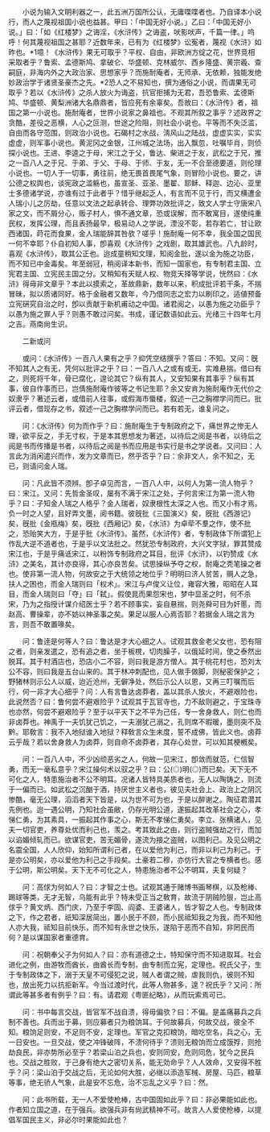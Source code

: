 <!-- { "loadSidebar": true } -->
　　小说为输入文眀利器之一，此五洲万国所公认，无庸喋喋者也。乃自译本小说行，而人之蔑视祖国小说也益甚。甲曰：「中国无好小说。」乙曰：「中国无好小说。」曰：「如《红楼梦》之诲淫，《水浒传》之诲盗，吠影吠声，千篇一律。」呜呼！何其蔑视祖国之甚耶？近数年来，已有为《红楼梦》讼寃者，蔑视《水浒》如昨也。*1噫！《水浒传》果无可取乎？平权、自由，非欧洲方绽之花，世界竞相采取者乎？鲁索、孟德斯鸠、拿破仑、华盛顿、克林威尔、西乡隆盛、黄宗羲、查嗣庭，非海内外之大政治家、思想家乎？而施耐庵者，无师承、无依赖，独能发绝妙政治学于诸贤圣豪杰之先。*2恐人之不易知也，撰为通俗之小说，而谓果无可取乎？若以《水浒传》之杀人放火为诲盗，抗官拒捕为无君，吾恐鲁索、孟德斯鸠、华盛顿、黄梨洲诸大名鼎鼎者，皆应死有余辜矣。吾故曰：《水浒传》者，祖国之第一小说也。施耐庵者，世界小说家之鼻祖也。不观其所叙之事乎？述政界之贪酷，差役之恶横，人心之叵测，世途之险阻，则社会小说也。平等而不失泛滥，自由而各守范围，则政治小说也。石碣村之水战，淸风山之陆战，虚虚实实，实实虚虚，则军事小说也。黄泥冈之金银，江州城之法场，出入飘忽，吐嘱毕肖，则侦探小说也。王进、李逵之于母，宋江之于父，鲁达、柴进之于友，武松之于兄，推之一百八人之于兄、于弟、于父、于母、于师、于友，无一不合至德要道，则伦理小说也。一切人于一切事，勇往前，绝无畏首畏尾气象，则冒险小说也。要之，讲公德之权舆也，谈宪政之滥觞也，虽宣圣、亚圣、墨翟、耶稣、释迦、边沁、亚里士多德诸学说，亦谁有过于此者乎？惜乎继起乏人，有言而不见于行，而又横遭金人瑞小儿之厉劫，任意以文法之起承转合、理弊功效批评之，致文人学士守唐宋八家之文，而不屑分心，贩子村人，惧不通文章，恐或误解，而不敢寓目，遂使纯重民权，发挥公理，而且表扬最早，极易动人之学说，湮没不彰，若存若亡，甘让欧西诸国，莳花而食果，金人瑞能辞其咎欤？嗟乎！施耐庵一何不幸，我全国之国民一何不幸耶？仆自初知人事，卽喜观《水浒传》之戏剧，取其雄武也。八九龄时，喜观《水浒传》，取其公正也。迨成童稍知文理，知阅金批，遂以金为施之功臣，而不知已中金毒矣。年至弱冠，稍阅译本新书，而知一国家也，有专制君主国、立宪君主国、立宪民主国之分。又稍知有天赋人权、物竞天择等学说，恍然曰：《水浒》得毋非文章乎？本此以摸索之，革故鼎新，数年以来，积成批评若干条，不揣冒昧，拟以质诸同好。格于金融者又数年，今乃借同志之宏力以刷印之。适値预备立宪硏究自治之时，卽以贡献于新机甫动之中国。诸君阅之，以愚为施之功臣乎？以愚为施之罪人乎？则愚不敢过问矣。书成，谨记数语如此云。光绪三十四年七月之吉。燕南尙生识。 

　　二新或问 

　　或问：《水浒传》一百八人果有之乎？抑凭空结撰乎？答曰：不知。又问：旣不知其人之有无，凭何以批评之乎？曰：一百八人之或有或无，实难悬揣。借曰有之，则死将千年，骨已腐化，遑论其它？纵有其人，又安知果有其事乎？纵有其事，彼自作事而已，岂倩施耐庵作彼等之书记生耶？余又安肯为施耐庵作无代价之奴隶乎？著述云者，或借前人往事，或假海市蜃楼，叙述一己之胸襟学问而已。批评云者，借现存之书，叙述一己之胸襟学问而已。若有若无，谁复问之。 

　　问：《水浒传》何为而作乎？曰：施耐庵生于专制政府之下，痛世界之惨无人理，欲平反之，手无寸权，于是本其思想发为著述，以待后之阅是书者，以待后之阅是书而传播是书者，以待后之阅是书而应用是书实行是书之学说者。又问曰：人言此为消闲遣兴而作，发为文章而已，然乎否乎？曰：余非文人，余不知之，无已，则请问金人瑞。 

　　问：凡此皆不须辨。卽子卓见而言，一百八人中，以何人为第一流人物乎？曰：宋江。又问：先哲金圣叹，屡有不满于宋江之处，子何言宋江为第一流人物乎？曰：子知金人瑞之人格乎？金人瑞者，奴隶根性太深之人也。而又小有才焉。负一时之人望，且好弄文墨，阅书籍。彼旣批《三国演义》矣，旣批《西游记》矣，旣批《金甁梅》矣，旣批《西厢记》矣，《水浒》为卓荦不羣之作，使不批之，恐贻笑大方，于是乎批《水浒传》。虽然，《水浒传》者，专制政体下所谓犯上作乱大逆不道者也，于是乎以文法批之。然犹恐专制政府，大兴文字狱，罪其赞成宋江也，于是乎痛诋宋江，以粉饰专制政府之耳目，批评《水浒》，以钓赞成《水浒》之美名，其计亦良得，其心亦良苦矣。试思操纵予夺之权，耐庵之秃笔操之者也。使非第一流人物，何故安之于大统领之地位乎？明明曰济人贫苦，赒人之急，扶人之困也，而金人瑞则曰「权术」。宋江与卢俊义让位，雍容大雅，昭昭在人耳目，而金人瑞则曰「夺」曰「弑」。假使晁而果怨宋也，梦中显圣之时，何不杀宋，乃为之指授计谋介绍医士乎？若不顾事实，妄自悬揣，则尧舜可目为奸慝，而赵高、曹操辈，亦不妨以神圣事之矣。果足以服人心焉否耶？若据金人瑞之言为言，则吾不敢置喙矣。 

　　问：鲁逹是何等人？曰：鲁达是才大心细之人。试观其救金老父女也，恐有阻之者，则亲发遣之，恐有追之者，坐于板櫈，切肉臊子，以俄延时间，使之泰然出脱耳。其于村酒店也，恐店小二不容，则曰我是游方僧人。其于桃花村也，恐刘太公不容，则曰我是五台山来的。其于林冲刺配也，见人做手做脚，则秘密保护之；野猪林则示公人以威，迨近沧州，无僻净处，然后示公人以恩，又再三叮嘱而后行，何一非才大心细乎？问：人有言鲁达卤莽者，盖以其杀人放火，不避艰险也，此说然否？曰：鲁何尝不避艰险乎？试观其于瓦官寺也，力不敌则避之，于宝珠寺也亦然，何尝不避艰险乎？至于以平天下之不平为己任，专一舍身救人，则仁也而非卤莽也。神禹于一夫饥犹己饥之，一夫溺犹己溺之，孔则席不暇暖，墨则突不及黔。耶敎言：我不入地狱谁入地狱？释敎言众生未度，誓不成佛，皆此义也。卤莽云乎哉？若以舍身救人为卤莽，则自命不卤莽者，其存心处世，可以知其梗槪矣。 

　　问：一百八人中，不少凶顽恶劣之人，何故一见宋江，卽敛而就范，仁信智勇，而无一毫私意乎？宋江操何术以驭之乎？曰：公(◎)明(◎)而已矣。天下无不可化之人，特患施治者不公不明耳。况诸人皆特具美质者也，无人以陶铸之，则流于一偏而已。如武松之沉酗于酒，持厌世主义者也，彼见夫社会上、政治上之阴沉惨酷，毫无公理，滔滔者天下皆是，以为世不可为也，于是以醉谢之。陶征君潜其先例也。迨一遇公明，乃知社会虽敝，仍存光明公道，遂振起其改革社会之心，孝悌仁勇，为其素具，一振起其作事之心，斯无不孝悌仁勇矣。李立、张横诸人，见夫一切官吏，养尊处优而利己也，羡之。考其致此之由，则行盗贼强劫之行，而加以谄媚倾轧而已。欲谋官吏，苦无媚骨，遂流为接之盗贼，以图利己。及见公明之名震全国，人人欣仰，始知所谓利己者，在以爱他为利己，而非以利己为利己。于是亦公明矣，亦以爱他为利己之手段矣。土豪若二穆，亦仿行大官之专横者也。感于公明，斯公明矣。天下无不可化之人，特患施治者不公不明耳，夫复何疑？ 

　　问：高俅为何如人？曰：才智之士也。试观其通于赌博书画琴棋，以及枪棒、踢球等类，无才无智，乌能有此乎？特未受正当之敎育，故流于阴贼险狠，岂止高俅乎？黄文炳、西门庆，乃至于李固、阎婆、王婆诸人，皆才智之人也。专制政体之下，作之君者，祇知深居简出，置小民于不顾，而小民祗知我之为我，而不知他人亦大我，祗知目前快乐，而不知有永世之快乐，遂陷于恶而不自知，非罔民而何？是以谋国家者重德育。 

　　问：祝朝奉父子为何如人？曰：亦有道德之士，特知保守而不知进取耳。社会进化之例，由游牧而酋长，由酋长而专制，由专制而立宪，定理也。祝氏父子，生于专制政体之下，溺于天皇不可侵犯之说，贼人者谓之贼，虐我则仇，彼则不知也，放出死力以抗拒新军。今当过渡时代，此等人物甚多，遑？祝氏乎？又问：所谓此等甚多者有例乎？曰：有。请君观《粤匪纪略》，从而玩索焉可已。 

　　问：书中每言交战，皆官军不战自溃，得毋偏欤？曰：不偏。是盖痛募兵之兵制不善也。兵而出于募，则应募者只为粮饷耳。于何故募兵，何故交战，彼全不知。粮饷足则安，不足则不安，定理也。军官之克扣粮饷，暗吃空名，兵之心，无一日安也。一旦交战，使之冲锋破阵，不溃何待乎？溃则无粮饷而立成饿殍，则抢劫良民，非亦势所必至乎？若梁山泊之兵也，安则同安，危则同危，犹今之民兵也。交战之胜败，于己身有绝大之密切关系，能无効命乎？人人效命，又安得不胜乎？问：梁山泊于交战之后，无论如何大胜，必继以添造军械、房屋、马匹，粮草等事，绝无骄人气象，此是安不忘危，治不忘乱之义乎？曰：然。 

　　问：此书所载，无一人不爱使枪棒，古中国固如此乎？曰：非必果能如此也。作者知立国之道，在于强兵。欲强兵非有尙武精神不可。故言人人爱使枪棒，以提倡军国民主义，非必尔时果能如此也？ 

